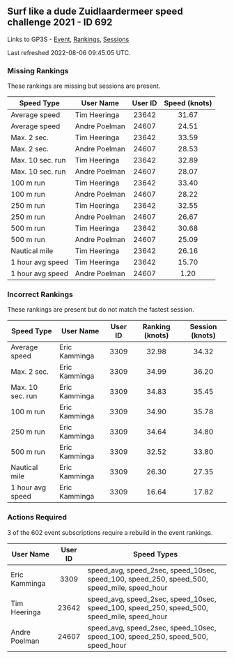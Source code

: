 ## Surf like a dude Zuidlaardermeer speed challenge 2021 - ID 692

Links to GP3S - [Event](https://www.gps-speedsurfing.com/default.aspx?mnu=event&val=692), [Rankings](https://www.gps-speedsurfing.com/default.aspx?mnu=eventranking&val=692), [Sessions](https://www.gps-speedsurfing.com/default.aspx?mnu=eventsessions&val=692)

Last refreshed 2022-08-06 09:45:05 UTC.

### Missing Rankings

These rankings are missing but sessions are present.

| Speed Type | User Name | User ID | Speed (knots) |
| ---------- | --------- | :-----: | :-----------: |
| Average speed | Tim Heeringa | 23642 | 31.67 |
| Average speed | Andre Poelman | 24607 | 24.51 |
| Max. 2 sec. | Tim Heeringa | 23642 | 33.59 |
| Max. 2 sec. | Andre Poelman | 24607 | 28.53 |
| Max. 10 sec. run | Tim Heeringa | 23642 | 32.89 |
| Max. 10 sec. run | Andre Poelman | 24607 | 28.07 |
| 100 m run | Tim Heeringa | 23642 | 33.40 |
| 100 m run | Andre Poelman | 24607 | 28.22 |
| 250 m run | Tim Heeringa | 23642 | 32.55 |
| 250 m run | Andre Poelman | 24607 | 26.67 |
| 500 m run | Tim Heeringa | 23642 | 30.68 |
| 500 m run | Andre Poelman | 24607 | 25.09 |
| Nautical mile | Tim Heeringa | 23642 | 26.16 |
| 1 hour avg speed | Tim Heeringa | 23642 | 15.70 |
| 1 hour avg speed | Andre Poelman | 24607 | 1.20 |

### Incorrect Rankings

These rankings are present but do not match the fastest session.

| Speed Type | User Name | User ID | Ranking (knots) | Session (knots) |
| ---------- | --------- | :-----: | :-------------: | :-------------: |
| Average speed | Eric Kamminga | 3309 | 32.98 | 34.32 |
| Max. 2 sec. | Eric Kamminga | 3309 | 34.99 | 36.20 |
| Max. 10 sec. run | Eric Kamminga | 3309 | 34.83 | 35.45 |
| 100 m run | Eric Kamminga | 3309 | 34.90 | 35.78 |
| 250 m run | Eric Kamminga | 3309 | 34.64 | 34.80 |
| 500 m run | Eric Kamminga | 3309 | 32.52 | 33.80 |
| Nautical mile | Eric Kamminga | 3309 | 26.30 | 27.35 |
| 1 hour avg speed | Eric Kamminga | 3309 | 16.64 | 17.82 |

### Actions Required

3 of the 602 event subscriptions require a rebuild in the event rankings.

| User Name | User ID | Speed Types |
| --------- | :-----: | ----------- |
| Eric Kamminga | 3309 | speed_avg, speed_2sec, speed_10sec, speed_100, speed_250, speed_500, speed_mile, speed_hour |
| Tim Heeringa | 23642 | speed_avg, speed_2sec, speed_10sec, speed_100, speed_250, speed_500, speed_mile, speed_hour |
| Andre Poelman | 24607 | speed_avg, speed_2sec, speed_10sec, speed_100, speed_250, speed_500, speed_hour |
